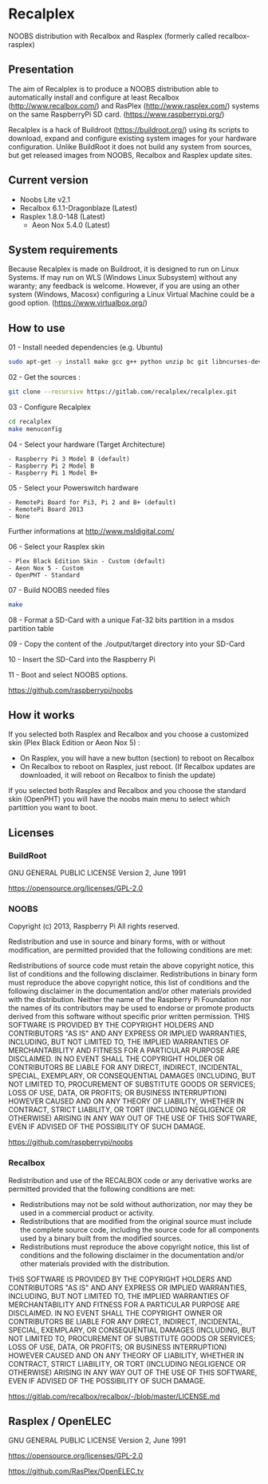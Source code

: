 # Recalplex
NOOBS distribution with Recalbox and Rasplex (formerly called recalbox-rasplex)

## Presentation
The aim of Recalplex is to produce a NOOBS distribution able to automatically install and configure at least Recalbox (http://www.recalbox.com/) and RasPlex (http://www.rasplex.com/) systems on the same RaspberryPi SD card.  (https://www.raspberrypi.org/)

Recalplex is a hack of Buildroot (https://buildroot.org/) using its scripts to download, expand and configure existing system images for your hardware configuration. Unlike BuildRoot it does not build any system from sources, but get released images from NOOBS, Recalbox and Rasplex update sites.

## Current version
- Noobs Lite v2.1
- Recalbox 6.1.1-Dragonblaze (Latest)
- Rasplex 1.8.0-148 (Latest)
  - Aeon Nox 5.4.0 (Latest)

## System requirements
Because Recalplex is made on Buildroot, it is designed to run on Linux Systems.
If may run on WLS (Windows Linux Subsystem) without any waranty; any feedback is welcome.
However, if you are using an other system (Windows, Macosx) configuring a Linux Virtual Machine could be a good option. (https://www.virtualbox.org/)

## How to use
01 - Install needed dependencies (e.g. Ubuntu)
```bash
sudo apt-get -y install make gcc g++ python unzip bc git libncurses-dev xz-utils
```

02 - Get the sources :
```bash
git clone --recursive https://gitlab.com/recalplex/recalplex.git
```

03 - Configure Recalplex
```bash
cd recalplex
make menuconfig
```

04 - Select your hardware (Target Architecture)
```
- Raspberry Pi 3 Model B (default)
- Raspberry Pi 2 Model B
- Raspberry Pi 1 Model B+
```

05 - Select your Powerswitch hardware
```
- RemotePi Board for Pi3, Pi 2 and B+ (default)
- RemotePi Board 2013
- None
```
Further informations at http://www.msldigital.com/

06 - Select your Rasplex skin
```
- Plex Black Edition Skin - Custom (default)
- Aeon Nox 5 - Custom
- OpenPHT - Standard
```

07 - Build NOOBS needed files
```bash
make
```

08 - Format a SD-Card with a unique Fat-32 bits partition in a msdos partition table

09 - Copy the content of the ./output/target directory into your SD-Card

10 - Insert the SD-Card into the Raspberry Pi

11 - Boot and select NOOBS options.

https://github.com/raspberrypi/noobs

## How it works
If you selected both Rasplex and Recalbox and you choose a customized skin (Plex Black Edition or Aeon Nox 5) :
- On Rasplex, you will have a new button (section) to reboot on Recalbox
- On Recalbox to reboot on Rasplex, just reboot.
(If Recalbox updates are downloaded, it will reboot on Recalbox to finish the update)

If you selected both Rasplex and Recalbox and you choose the standard skin (OpenPHT) you will have the noobs main menu to select which partittion you want to boot.

## Licenses
### BuildRoot 
GNU GENERAL PUBLIC LICENSE Version 2, June 1991

https://opensource.org/licenses/GPL-2.0

### NOOBS
Copyright (c) 2013, Raspberry Pi
All rights reserved.

Redistribution and use in source and binary forms, with or without modification, are permitted provided that the following conditions are met:

Redistributions of source code must retain the above copyright notice, this list of conditions and the following disclaimer.
Redistributions in binary form must reproduce the above copyright notice, this list of conditions and the following disclaimer in the documentation and/or other materials provided with the distribution.
Neither the name of the Raspberry Pi Foundation nor the names of its contributors may be used to endorse or promote products derived from this software without specific prior written permission.
THIS SOFTWARE IS PROVIDED BY THE COPYRIGHT HOLDERS AND CONTRIBUTORS "AS IS" AND ANY EXPRESS OR IMPLIED WARRANTIES, INCLUDING, BUT NOT LIMITED TO, THE IMPLIED WARRANTIES OF MERCHANTABILITY AND FITNESS FOR A PARTICULAR PURPOSE ARE DISCLAIMED. IN NO EVENT SHALL THE COPYRIGHT HOLDER OR CONTRIBUTORS BE LIABLE FOR ANY DIRECT, INDIRECT, INCIDENTAL, SPECIAL, EXEMPLARY, OR CONSEQUENTIAL DAMAGES (INCLUDING, BUT NOT LIMITED TO, PROCUREMENT OF SUBSTITUTE GOODS OR SERVICES; LOSS OF USE, DATA, OR PROFITS; OR BUSINESS INTERRUPTION) HOWEVER CAUSED AND ON ANY THEORY OF LIABILITY, WHETHER IN CONTRACT, STRICT LIABILITY, OR TORT (INCLUDING NEGLIGENCE OR OTHERWISE) ARISING IN ANY WAY OUT OF THE USE OF THIS SOFTWARE, EVEN IF ADVISED OF THE POSSIBILITY OF SUCH DAMAGE.

https://github.com/raspberrypi/noobs

### Recalbox

Redistribution and use of the RECALBOX code or any derivative works are permitted provided that the following conditions are met:

* Redistributions may not be sold without authorization, nor may they be used in a commercial product or activity.
* Redistributions that are modified from the original source must include the complete source code, including the source code for all components used by a binary built from the modified sources.
* Redistributions must reproduce the above copyright notice, this list of conditions and the following disclaimer in the documentation and/or other materials provided with the distribution.

THIS SOFTWARE IS PROVIDED BY THE COPYRIGHT HOLDERS AND CONTRIBUTORS "AS IS" AND ANY EXPRESS OR IMPLIED WARRANTIES, INCLUDING, BUT NOT LIMITED TO, THE IMPLIED WARRANTIES OF MERCHANTABILITY AND FITNESS FOR A PARTICULAR PURPOSE ARE DISCLAIMED. IN NO EVENT SHALL THE COPYRIGHT OWNER OR CONTRIBUTORS BE LIABLE FOR ANY DIRECT, INDIRECT, INCIDENTAL, SPECIAL, EXEMPLARY, OR CONSEQUENTIAL DAMAGES (INCLUDING, BUT NOT LIMITED TO, PROCUREMENT OF SUBSTITUTE GOODS OR SERVICES; LOSS OF USE, DATA, OR PROFITS; OR BUSINESS INTERRUPTION) HOWEVER CAUSED AND ON ANY THEORY OF LIABILITY, WHETHER IN CONTRACT, STRICT LIABILITY, OR TORT (INCLUDING NEGLIGENCE OR OTHERWISE) ARISING IN ANY WAY OUT OF THE USE OF THIS SOFTWARE, EVEN IF ADVISED OF THE POSSIBILITY OF SUCH DAMAGE.

https://gitlab.com/recalbox/recalbox/-/blob/master/LICENSE.md

## Rasplex / OpenELEC
GNU GENERAL PUBLIC LICENSE Version 2, June 1991

https://opensource.org/licenses/GPL-2.0

https://github.com/RasPlex/OpenELEC.tv

